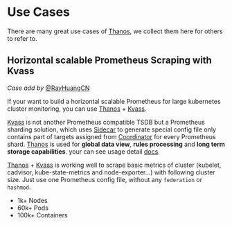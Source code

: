 # Use Cases

There are many great use cases of [Thanos](https://thanos.io/), we collect them here for others to refer to.

## Horizontal scalable Prometheus Scraping with Kvass

*Case add by* [@RayHuangCN](https://github.com/RayHuangCN)

If your want to build a horizontal scalable Prometheus for large kubernetes cluster monitoring, you can use [Thanos](https://github.com/oodle-ai/thanos) + [Kvass](https://github.com/tkestack/kvass).

[Kvass](https://github.com/tkestack/kvass) is not another Prometheus compatible TSDB but a Prometheus sharding solution, which uses [Sidecar](https://github.com/tkestack/kvass#sidecar) to generate special config file only contains part of targets assigned from [Coordinator](https://github.com/tkestack/kvass#coordinator) for every Prometheus shard. [Thanos](https://github.com/oodle-ai/thanos) is used for **global data view**, **rules processing** and **long term storage capabilities**. your can see usage detail [docs](https://github.com/tkestack/kvass#kvass--thanos).

[Thanos](https://github.com/oodle-ai/thanos) + [Kvass](https://github.com/tkestack/kvass) is working well to scrape basic metrics of cluster (kubelet, cadvisor, kube-state-metrics and node-exporter...) with following cluster size. Just use one Prometheus config file, without any `federation` or `hashmod`.

- 1k+ Nodes
- 60k+ Pods
- 100k+ Containers

